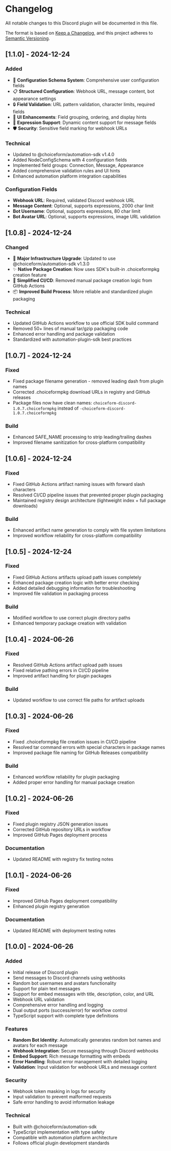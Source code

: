 # Changelog

All notable changes to this Discord plugin will be documented in this file.

The format is based on [Keep a Changelog](https://keepachangelog.com/en/1.0.0/),
and this project adheres to [Semantic Versioning](https://semver.org/spec/v2.0.0.html).

## [1.1.0] - 2024-12-24

### Added

- 🎯 **Configuration Schema System**: Comprehensive user configuration fields
- 📋 **Structured Configuration**: Webhook URL, message content, bot appearance settings
- 🔒 **Field Validation**: URL pattern validation, character limits, required fields
- 🎨 **UI Enhancements**: Field grouping, ordering, and display hints
- 🔧 **Expression Support**: Dynamic content support for message fields
- 🛡️ **Security**: Sensitive field marking for webhook URLs

### Technical

- Updated to @choiceform/automation-sdk v1.4.0
- Added NodeConfigSchema with 4 configuration fields
- Implemented field groups: Connection, Message, Appearance
- Added comprehensive validation rules and UI hints
- Enhanced automation platform integration capabilities

### Configuration Fields

- **Webhook URL**: Required, validated Discord webhook URL
- **Message Content**: Optional, supports expressions, 2000 char limit
- **Bot Username**: Optional, supports expressions, 80 char limit
- **Bot Avatar URL**: Optional, supports expressions, image URL validation

## [1.0.8] - 2024-12-24

### Changed

- 🚀 **Major Infrastructure Upgrade**: Updated to use @choiceform/automation-sdk v1.3.0
- ✨ **Native Package Creation**: Now uses SDK's built-in .choiceformpkg creation feature
- 🔧 **Simplified CI/CD**: Removed manual package creation logic from GitHub Actions
- 📦 **Improved Build Process**: More reliable and standardized plugin packaging

### Technical

- Updated GitHub Actions workflow to use official SDK build command
- Removed 50+ lines of manual tar/gzip packaging code
- Enhanced error handling and package validation
- Standardized with automation-plugin-sdk best practices

## [1.0.7] - 2024-12-24

### Fixed

- Fixed package filename generation - removed leading dash from plugin names
- Corrected .choiceformpkg download URLs in registry and GitHub releases
- Package files now have clean names: `choiceform-discord-1.0.7.choiceformpkg` instead of `-choiceform-discord-1.0.7.choiceformpkg`

### Build

- Enhanced SAFE_NAME processing to strip leading/trailing dashes
- Improved filename sanitization for cross-platform compatibility

## [1.0.6] - 2024-12-24

### Fixed

- Fixed GitHub Actions artifact naming issues with forward slash characters
- Resolved CI/CD pipeline issues that prevented proper plugin packaging
- Maintained registry design architecture (lightweight index + full package downloads)

### Build

- Enhanced artifact name generation to comply with file system limitations
- Improved workflow reliability for cross-platform compatibility

## [1.0.5] - 2024-12-24

### Fixed

- Fixed GitHub Actions artifacts upload path issues completely
- Enhanced package creation logic with better error checking
- Added detailed debugging information for troubleshooting
- Improved file validation in packaging process

### Build

- Modified workflow to use correct plugin directory paths
- Enhanced temporary package creation with validation

## [1.0.4] - 2024-06-26

### Fixed

- Resolved GitHub Actions artifact upload path issues
- Fixed relative pathing errors in CI/CD pipeline
- Improved artifact handling for plugin packages

### Build

- Updated workflow to use correct file paths for artifact uploads

## [1.0.3] - 2024-06-26

### Fixed

- Fixed .choiceformpkg file creation issues in CI/CD pipeline
- Resolved tar command errors with special characters in package names
- Improved package file naming for GitHub Releases compatibility

### Build

- Enhanced workflow reliability for plugin packaging
- Added proper error handling for manual package creation

## [1.0.2] - 2024-06-26

### Fixed

- Fixed plugin registry JSON generation issues
- Corrected GitHub repository URLs in workflow
- Improved GitHub Pages deployment process

### Documentation

- Updated README with registry fix testing notes

## [1.0.1] - 2024-06-26

### Fixed

- Improved GitHub Pages deployment compatibility
- Enhanced plugin registry generation

### Documentation

- Updated README with deployment testing notes

## [1.0.0] - 2024-06-26

### Added

- Initial release of Discord plugin
- Send messages to Discord channels using webhooks
- Random bot usernames and avatars functionality
- Support for plain text messages
- Support for embed messages with title, description, color, and URL
- Webhook URL validation
- Comprehensive error handling and logging
- Dual output ports (success/error) for workflow control
- TypeScript support with complete type definitions

### Features

- **Random Bot Identity**: Automatically generates random bot names and avatars for each message
- **Webhook Integration**: Secure messaging through Discord webhooks
- **Embed Support**: Rich message formatting with embeds
- **Error Handling**: Robust error management with detailed logging
- **Validation**: Input validation for webhook URLs and message content

### Security

- Webhook token masking in logs for security
- Input validation to prevent malformed requests
- Safe error handling to avoid information leakage

### Technical

- Built with @choiceform/automation-sdk
- TypeScript implementation with type safety
- Compatible with automation platform architecture
- Follows official plugin development standards
